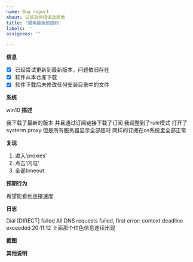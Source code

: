 ```yaml
---
name: Bug report
about: 反馈软件错误及异常
title: '服务器全部超时'
labels: ''
assignees: ''

---
```


[//]: # (如不按模版填写，则issue将被直接关闭)

**信息**

[//]: # (如果符合，请将``[ ]``改为``[x]``)

- [x] 已经尝试更新到最新版本，问题依旧存在
- [x] 软件从本仓库下载
- [x] 软件下载后未修改任何安装目录中的文件

**系统**

[//]: # (平台及版本号)
win10
**描述**

[//]: # (请具体并清楚地描述遇到的问题)
我下载了最新的版本 并且通过订阅链接下载了订阅
我调整到了rule模式 打开了systerm proxy
但是所有服务器显示全部超时
同样的订阅在os系统里全部正常

**复现**

[//]: # (请描述复现问题的步骤)
1. 进入'proxies'
2. 点击'闪电'
3. 全部timeout


**预期行为**

[//]: # (清晰地描述期望看到的行为)
希望能看到连接速度

**日志**

[//]: # (上传触发问题对应的日志文件)
Dial [DIRECT] failed
All DNS requests failed, first error: context deadline exceeded 20:11:12
上面那个红色信息连续出现


**截图**

[//]: # (如果可以，请提供对应问题的截图)

**其他说明**

[//]: # (其他补充内容)
